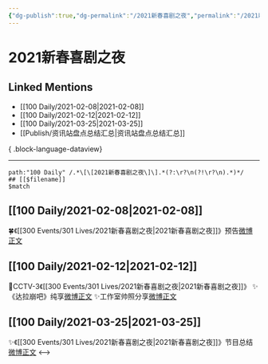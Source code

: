 ```yaml
---
{"dg-publish":true,"dg-permalink":"/2021新春喜剧之夜","permalink":"/2021新春喜剧之夜/","created":"2023-04-08T22:23:59.000+08:00","updated":"2023-04-10T16:07:54.000+08:00"}
---
```


# 2021新春喜剧之夜

## Linked Mentions
- [[100 Daily/2021-02-08\|2021-02-08]]
- [[100 Daily/2021-02-12\|2021-02-12]]
- [[100 Daily/2021-03-25\|2021-03-25]]
- [[Publish/资讯站盘点总结汇总\|资讯站盘点总结汇总]]

{ .block-language-dataview}

---

```expander
path:"100 Daily" /.*\[\[2021新春喜剧之夜\]\].*(?:\r?\n(?!\r?\n).*)*/
## [[$filename]]
$match
```
## [[100 Daily/2021-02-08\|2021-02-08]]
🍀《[[300 Events/301 Lives/2021新春喜剧之夜\|2021新春喜剧之夜]]》预告[微博正文](https://m.weibo.cn/6466290670/4602420045290543)
## [[100 Daily/2021-02-12\|2021-02-12]]
🌟CCTV-3《[[300 Events/301 Lives/2021新春喜剧之夜\|2021新春喜剧之夜]]》
✨《达拉崩吧》纯享[微博正文](https://m.weibo.cn/6466290670/4603871245112009)
✨工作室帅照分享[微博正文](https://m.weibo.cn/6466290670/4603881932195141)
## [[100 Daily/2021-03-25\|2021-03-25]]
✨《[[300 Events/301 Lives/2021新春喜剧之夜\|2021新春喜剧之夜]]》节目总结[微博正文](https://m.weibo.cn/6466290670/4618755743685229)
<-->